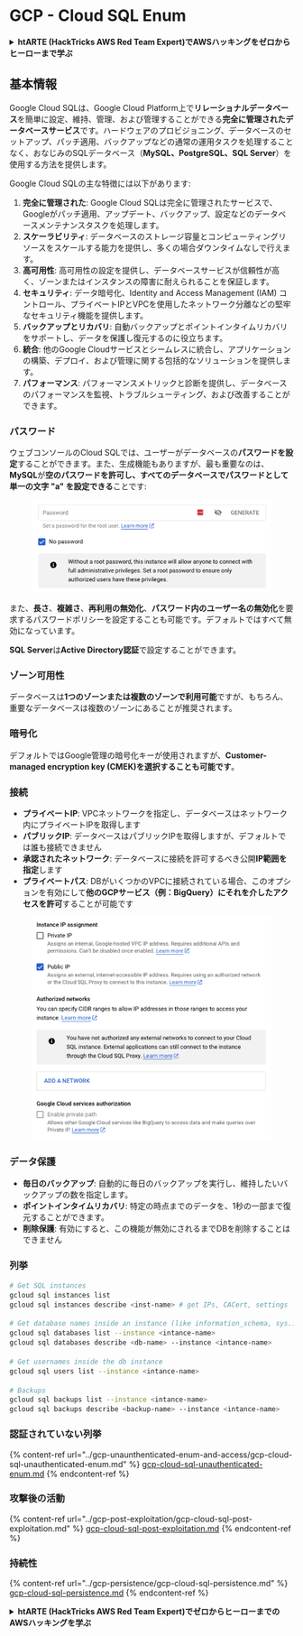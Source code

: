 # GCP - Cloud SQL Enum

<details>

<summary><strong>htARTE (HackTricks AWS Red Team Expert)でAWSハッキングをゼロからヒーローまで学ぶ</strong></summary>

HackTricksをサポートする他の方法:

* **HackTricksにあなたの会社を広告したい**、または**HackTricksをPDFでダウンロードしたい**場合は、[**SUBSCRIPTION PLANS**](https://github.com/sponsors/carlospolop)をチェックしてください！
* [**公式PEASS & HackTricksグッズ**](https://peass.creator-spring.com)を入手する
* [**The PEASS Family**](https://opensea.io/collection/the-peass-family)を発見し、独占的な[**NFTs**](https://opensea.io/collection/the-peass-family)のコレクションをチェックする
* 💬 [**Discordグループ**](https://discord.gg/hRep4RUj7f)に**参加する**か、[**telegramグループ**](https://t.me/peass)に参加するか、**Twitter** 🐦 [**@carlospolopm**](https://twitter.com/carlospolopm)を**フォローする**。
* **HackTricks**にPRを提出してハッキングのコツを共有する。

</details>

## 基本情報

Google Cloud SQLは、Google Cloud Platform上で**リレーショナルデータベース**を簡単に設定、維持、管理、および管理することができる**完全に管理されたデータベースサービス**です。ハードウェアのプロビジョニング、データベースのセットアップ、パッチ適用、バックアップなどの通常の運用タスクを処理することなく、おなじみのSQLデータベース（**MySQL、PostgreSQL、SQL Server**）を使用する方法を提供します。

Google Cloud SQLの主な特徴には以下があります:

1. **完全に管理された**: Google Cloud SQLは完全に管理されたサービスで、Googleがパッチ適用、アップデート、バックアップ、設定などのデータベースメンテナンスタスクを処理します。
2. **スケーラビリティ**: データベースのストレージ容量とコンピューティングリソースをスケールする能力を提供し、多くの場合ダウンタイムなしで行えます。
3. **高可用性**: 高可用性の設定を提供し、データベースサービスが信頼性が高く、ゾーンまたはインスタンスの障害に耐えられることを保証します。
4. **セキュリティ**: データ暗号化、Identity and Access Management (IAM) コントロール、プライベートIPとVPCを使用したネットワーク分離などの堅牢なセキュリティ機能を提供します。
5. **バックアップとリカバリ**: 自動バックアップとポイントインタイムリカバリをサポートし、データを保護し復元するのに役立ちます。
6. **統合**: 他のGoogle Cloudサービスとシームレスに統合し、アプリケーションの構築、デプロイ、および管理に関する包括的なソリューションを提供します。
7. **パフォーマンス**: パフォーマンスメトリックと診断を提供し、データベースのパフォーマンスを監視、トラブルシューティング、および改善することができます。

### パスワード

ウェブコンソールのCloud SQLでは、ユーザーがデータベースの**パスワードを設定**することができます。また、生成機能もありますが、最も重要なのは、**MySQL**が**空のパスワードを許可し、すべてのデータベースでパスワードとして単一の文字 "a" を設定できる**ことです:

<figure><img src="../../../.gitbook/assets/image (1) (1).png" alt=""><figcaption></figcaption></figure>

また、**長さ**、**複雑さ**、**再利用の無効化**、**パスワード内のユーザー名の無効化**を要求するパスワードポリシーを設定することも可能です。デフォルトではすべて無効になっています。

**SQL Server**は**Active Directory認証**で設定することができます。

### ゾーン可用性

データベースは**1つのゾーンまたは複数のゾーンで利用可能**ですが、もちろん、重要なデータベースは複数のゾーンにあることが推奨されます。

### 暗号化

デフォルトではGoogle管理の暗号化キーが使用されますが、**Customer-managed encryption key (CMEK)**を選択することも**可能です**。

### 接続

* **プライベートIP**: VPCネットワークを指定し、データベースはネットワーク内にプライベートIPを取得します
* **パブリックIP**: データベースはパブリックIPを取得しますが、デフォルトでは誰も接続できません
* **承認されたネットワーク**: データベースに接続を許可するべき公開**IP範囲を指定**します
* **プライベートパス**: DBがいくつかのVPCに接続されている場合、このオプションを有効にして**他のGCPサービス（例：BigQuery）にそれを介したアクセスを許可**することが可能です

<figure><img src="../../../.gitbook/assets/image (1) (1) (1).png" alt=""><figcaption></figcaption></figure>

### データ保護

* **毎日のバックアップ**: 自動的に毎日のバックアップを実行し、維持したいバックアップの数を指定します。
* **ポイントインタイムリカバリ**: 特定の時点までのデータを、1秒の一部まで復元することができます。
* **削除保護**: 有効にすると、この機能が無効にされるまでDBを削除することはできません

### 列挙
```bash
# Get SQL instances
gcloud sql instances list
gcloud sql instances describe <inst-name> # get IPs, CACert, settings

# Get database names inside an instance (like information_schema, sys...)
gcloud sql databases list --instance <intance-name>
gcloud sql databases describe <db-name> --instance <intance-name>

# Get usernames inside the db instance
gcloud sql users list --instance <intance-name>

# Backups
gcloud sql backups list --instance <intance-name>
gcloud sql backups describe <backup-name> --instance <intance-name>
```
### 認証されていない列挙

{% content-ref url="../gcp-unaunthenticated-enum-and-access/gcp-cloud-sql-unauthenticated-enum.md" %}
[gcp-cloud-sql-unauthenticated-enum.md](../gcp-unaunthenticated-enum-and-access/gcp-cloud-sql-unauthenticated-enum.md)
{% endcontent-ref %}

### 攻撃後の活動

{% content-ref url="../gcp-post-exploitation/gcp-cloud-sql-post-exploitation.md" %}
[gcp-cloud-sql-post-exploitation.md](../gcp-post-exploitation/gcp-cloud-sql-post-exploitation.md)
{% endcontent-ref %}

### 持続性

{% content-ref url="../gcp-persistence/gcp-cloud-sql-persistence.md" %}
[gcp-cloud-sql-persistence.md](../gcp-persistence/gcp-cloud-sql-persistence.md)
{% endcontent-ref %}

<details>

<summary><strong>htARTE (HackTricks AWS Red Team Expert)でゼロからヒーローまでのAWSハッキングを学ぶ</strong></summary>

HackTricksをサポートする他の方法:

* **HackTricksにあなたの会社を広告したい**、または**HackTricksをPDFでダウンロードしたい**場合は、[**サブスクリプションプラン**](https://github.com/sponsors/carlospolop)をチェックしてください！
* [**公式のPEASS & HackTricksグッズ**](https://peass.creator-spring.com)を手に入れる
* [**The PEASS Family**](https://opensea.io/collection/the-peass-family)を発見し、独占的な[**NFTs**](https://opensea.io/collection/the-peass-family)のコレクションをチェックする
* 💬 [**Discordグループ**](https://discord.gg/hRep4RUj7f)に**参加する**か、[**テレグラムグループ**](https://t.me/peass)に参加する、または**Twitter** 🐦 [**@carlospolopm**](https://twitter.com/carlospolopm)を**フォローする**。
* [**HackTricks**](https://github.com/carlospolop/hacktricks)と[**HackTricks Cloud**](https://github.com/carlospolop/hacktricks-cloud)のgithubリポジトリにPRを提出して、あなたのハッキングのコツを**共有する**。

</details>
